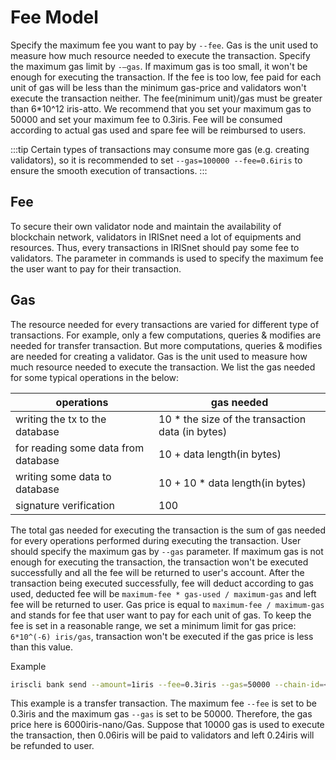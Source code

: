 # Fee Model

Specify the maximum fee you want to pay by `--fee`. Gas is the unit used to measure how much resource needed to execute the transaction. Specify the maximum gas limit by `-—gas`. If maximum gas is too small, it won't be enough for executing the transaction. If the fee is too low, fee paid for each unit of gas will be less than the minimum gas-price and validators won't execute the transaction neither. The fee(minimum unit)/gas must be greater than 6*10^12 iris-atto. We recommend that you set your maximum gas to 50000 and set your maximum fee to 0.3iris. Fee will be consumed according to actual gas used and spare fee will be reimbursed to users.

:::tip
Certain types of transactions may consume more gas (e.g. creating validators), so it is recommended to set `--gas=100000 --fee=0.6iris` to ensure the smooth execution of transactions.
:::

## Fee

To secure their own validator node and maintain the availability of blockchain network, validators in IRISnet need a lot of equipments and resources. Thus, every transactions in IRISnet should pay some fee to validators. The parameter in commands is used to specify the maximum fee the user want to pay for their transaction.

## Gas

The resource needed for every transactions are varied for different type of transactions. For example, only a few computations, queries & modifies are needed for transfer transaction. But more computations, queries & modifies are needed for creating a validator.  Gas is the unit used to measure how much resource needed to execute the transaction. We list the gas needed for some typical operations in the below:

| operations                          | gas needed                                       |
| ----------------------------------- | ------------------------------------------------ |
| writing the tx to the database      | 10 * the size of the transaction data (in bytes) |
| for reading some data from database | 10 + data length(in bytes)                       |
| writing some data to database       | 10 + 10 * data length(in bytes)                  |
| signature verification              | 100                                              |

The total gas needed for executing the transaction is the sum of gas needed for every operations performed during executing the transaction. User should specify the maximum gas by `--gas` parameter. If maximum gas is not enough for executing the transaction, the transaction won't be executed successfully and all the fee will be returned to user's account. After the transaction being executed successfully, fee will deduct according to gas used, deducted fee will be  `maximum-fee * gas-used / maximum-gas` and left fee will be returned to user. Gas price is equal to `maximum-fee / maximum-gas` and stands for fee that user want to pay for each unit of gas. To keep the fee is set in a reasonable range, we set a minimum limit for gas price: `6*10^(-6) iris/gas`, transaction won't be executed if the gas price is less than this value.

Example

```bash
iriscli bank send --amount=1iris --fee=0.3iris --gas=50000 --chain-id=<chain-id> --from=<key_name> --to=<account_address>
```

This example is a transfer transaction. The maximum fee `--fee` is set to be 0.3iris and the maximum gas `--gas` is set to be 50000. Therefore, the gas price here is 6000iris-nano/Gas. Suppose that 10000 gas is used to execute the transaction, then 0.06iris will be paid to validators and left 0.24iris will be refunded to user.
